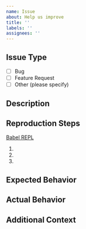 ```yaml
---
name: Issue
about: Help us improve
title: ''
labels: ''
assignees: ''
---
```


<!-- Thank you for trying out babel-plugin-mobx-observer-on-every-react-component! We're currently in an early release phase, so we totally expect bugs and appreciate your feedback. -->

## Issue Type

- [ ] Bug
- [ ] Feature Request
- [ ] Other (please specify)

## Description

<!-- Please provide a clear and concise description of the issue. -->

## Reproduction Steps

<!-- To help us investigate, please use this Babel REPL link as a starting point for reproducing the issue: -->

[Babel REPL](https://babeljs.io/repl#?browsers=defaults%2C%20not%20ie%2011%2C%20not%20ie_mob%2011&build=&builtIns=false&corejs=3.21&spec=false&loose=false&code_lz=PTAEDkHsBcEsGMCmoCG1TQBbOpADqALSgDuyKArrobALZ6QBO6kARgM6KMBuXoAZk1ABPSBQB0AKEkhQAFUyx2AigDt4cSKtJaA5OgDmidCUYo8eRABMANKHax1yWNF3KAVhXboUoRogMKABsURlBIIN0VdU1VSX41DVgtVCsrAAoUG1YASlAAb0lQP2MKRm1fAGpQVkkAX2lZBSVw1WQSWCCguwcnUBcS6DLVZQApAGUADXjE2NAAWWEAMVnk1RQggGFIei1EVWh0vMLi_yHy0HSi4tAAHitYbgA-AAlELsg7AElQeBRtNicHg4RSqAzsW7AB7Pa7FHL1RpgACCqisqAqjEYkBI0SSWgAXJJ4FpvAthEjMdjtrs2gdQABeS55elPO7Qp4UrE4wFcXiMACEkPZiNAAHVMGhUKwxD5cXNEAAPPD-dgOLREknoRYrGJrACiSpVau0jISupS2tWWgNysQqrWRwK1zOw0usLZjyeOrx2kVtvtWjsrCooFoKAA1s4WBxeYhBVDPe74Q0ZGBRUxw8oUvAQqrQFZEDnQmg1uwibnlItNhXqQxaehFdB9lZlAAlRAoDTiWt7OknEqoriO_unUoXdL3T3NZR_AEx4EYUHg-Ps-HFBop2QotFFvN-o2ljUjLXCasoVU9-s2sKM3eV081nZ1_bQa-gRvNtsdruXl9O0eDoww7ui646Ts806tMgs6oEE7CQOE858oujjgkKnprqAG4iqKiC6F0oBBB2vD9D4QR7KQ2BtMhogULB_goFYwigF4yA8sCjCEsSx6gEiQQMUxADySF2gyiFAny6SOiyHrPD8KC0PRHZMei4mxgK6HPJhNw6bpen6XpkhAA&debug=false&forceAllTransforms=false&modules=false&shippedProposals=false&evaluate=false&fileSize=false&timeTravel=false&sourceType=module&lineWrap=true&presets=env%2Creact%2Cstage-2&prettier=false&targets=&version=7.25.6&externalPlugins=babel-plugin-mobx-observer-on-every-react-component%40latest&assumptions=%7B%7D)

<!-- Please modify the code in the REPL to demonstrate the issue, then provide the steps to reproduce below: -->

1. 
2. 
3. 

## Expected Behavior

<!-- A clear and concise description of what you expected to happen. -->

## Actual Behavior

<!-- A clear and concise description of what actually happened. -->

## Additional Context

<!-- Add any other context about the problem here, such as screenshots, error messages, or relevant configuration details. -->
